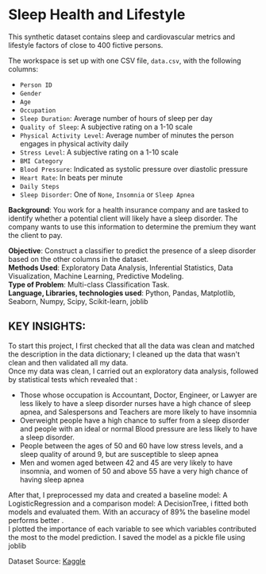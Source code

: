 # Sleep Health and Lifestyle

This synthetic dataset contains sleep and cardiovascular metrics and lifestyle factors of close to 400 fictive persons.

The workspace is set up with one CSV file, `data.csv`, with the following columns:

- `Person ID`
- `Gender`
- `Age`
- `Occupation`
- `Sleep Duration`: Average number of hours of sleep per day
- `Quality of Sleep`: A subjective rating on a 1-10 scale
- `Physical Activity Level`: Average number of minutes the person engages in physical activity daily
- `Stress Level`: A subjective rating on a 1-10 scale
- `BMI Category`
- `Blood Pressure`: Indicated as systolic pressure over diastolic pressure
- `Heart Rate`: In beats per minute
- `Daily Steps`
- `Sleep Disorder`: One of `None`, `Insomnia` or `Sleep Apnea`

**Background**: You work for a health insurance company and are tasked to identify whether a potential client will likely have a sleep disorder. The company wants to use this information to determine the premium they want the client to pay.<br>

**Objective**: Construct a classifier to predict the presence of a sleep disorder based on the other columns in the dataset.<br>
**Methods Used**: Exploratory Data Analysis, Inferential Statistics, Data Visualization, Machine Learning, Predictive Modeling.<br>
**Type of Problem**: Multi-class Classification Task. <br>
**Language, Libraries, technologies used**: Python, Pandas, Matplotlib, Seaborn, Numpy, Scipy, Scikit-learn, joblib<br>
## KEY INSIGHTS: 
To start this project, I first checked that all the data was clean and matched the description in the data dictionary; I cleaned up the data that wasn't clean and then validated all my data.<br>
Once my data was clean, I carried out an exploratory data analysis, followed by statistical tests which revealed that : 
   - Those whose occupation is Accountant, Doctor, Engineer, or Lawyer are less likely to have a sleep disorder nurses have a high chance of sleep apnea, and Salespersons and Teachers are more likely to have insomnia
   - Overweight people have a high chance to suffer from a sleep disorder and people with an ideal or normal Blood pressure are less likely to have a sleep disorder.
   -  People between the ages of 50 and 60 have low stress levels, and a sleep quality of around 9, but are susceptible to sleep apnea <br>
   - Men and women aged between 42 and 45 are very likely to have insomnia, and women of 50 and above 55 have a very high chance of having sleep apnea <br>

After that, I preprocessed my data and created a baseline model: A LogisticRegression and a comparison model: A DecisionTree, i fitted both models and evaluated them. With an accuracy of 89% the baseline model performs better .<br>
I plotted the importance of each variable to see which variables contributed the most to the model prediction. I saved the model as a pickle file using joblib




Dataset Source: [Kaggle](https://www.kaggle.com/datasets/uom190346a/sleep-health-and-lifestyle-dataset/)
